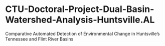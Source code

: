 # CTU-Doctoral-Project-Dual-Basin-Watershed-Analysis-Huntsville.AL
Comparative Automated Detection of Environmental Change in Huntsville’s Tennessee and Flint River Basins
